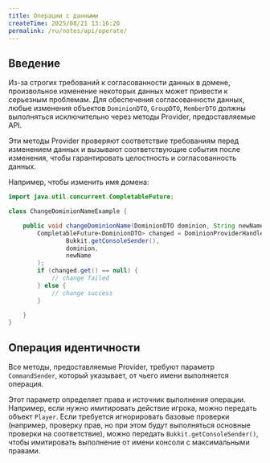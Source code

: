 ```yaml
---
title: Операции с данными
createTime: 2025/08/21 13:16:26
permalink: /ru/notes/api/operate/
---
```


## Введение

Из-за строгих требований к согласованности данных в домене, произвольное изменение некоторых данных может привести к
серьезным проблемам.
Для обеспечения согласованности данных, любые изменения объектов `DominionDTO`, `GroupDTO`, `MemberDTO` должны
выполняться исключительно через методы Provider, предоставляемые API.

Эти методы Provider проверяют соответствие требованиям перед изменением данных и вызывают соответствующие события после
изменения, чтобы гарантировать целостность и согласованность данных.

Например, чтобы изменить имя домена:

```java
import java.util.concurrent.CompletableFuture;

class ChangeDominionNameExample {

    public void changeDominionName(DominionDTO dominion, String newName) {
        CompletableFuture<DominionDTO> changed = DominionProviderHandler.getInstance().renameDominion(
                Bukkit.getConsoleSender(),
                dominion,
                newName
        );
        if (changed.get() == null) {
            // change failed
        } else {
            // change success
        }

    }
}
```

## Операция идентичности

Все методы, предоставляемые Provider, требуют параметр `CommandSender`, который указывает, от чьего имени выполняется
операция.

Этот параметр определяет права и источник выполнения операции. Например, если нужно имитировать действие игрока, можно
передать объект `Player`.
Если требуется игнорировать базовые проверки (например, проверку прав, но при этом будут выполняться основные проверки
на соответствие), можно передать `Bukkit.getConsoleSender()`, чтобы имитировать выполнение от имени консоли с
максимальными правами.